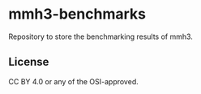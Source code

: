 # mmh3-benchmarks

Repository to store the benchmarking results of mmh3.

## License

CC BY 4.0 or any of the OSI-approved.
